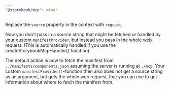 ```yaml
---
'@storybook/mcp': minor
---
```


Replace the `source` property in the context with `request`.

Now you don't pass in a source string that might be fetched or handled by your custom `manifestProvider`, but instead you pass in the whole web request. (This is automatically handled if you use the createStorybookMcpHandler() function).

The default action is now to fetch the manifest from `../manifests/components.json` assuming the server is running at `./mcp`. Your custom `manifestProvider()`-function then also does not get a source string as an argument, but gets the whole web request, that you can use to get information about where to fetch the manifest from.
